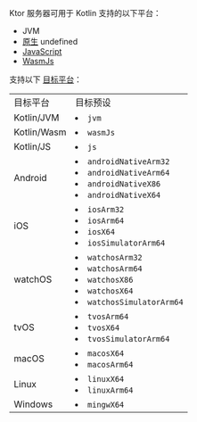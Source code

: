[//]: # (title: 支持平台)

Ktor 服务器可用于 Kotlin 支持的以下平台：
- JVM
- [原生](server-native.md)
undefined
- [JavaScript](https://kotlinlang.org/docs/js-overview.html)
- [WasmJs](https://kotlinlang.org/docs/wasm-overview.html)

支持以下 [目标平台](https://kotlinlang.org/docs/multiplatform-dsl-reference.html#targets)：

<table>

<tr>
<td>
        目标平台
    </td>
    <td>
        目标预设
    </td>
</tr>

<tr>
<td>
        Kotlin/JVM
    </td>
    <td>
        <list>
            <li>
                <code>jvm</code>
            </li>
        </list>
    </td>
</tr>

<tr>
<td>
        Kotlin/Wasm
    </td>
    <td>
        <list>
            <li>
                <code>wasmJs</code>
            </li>
        </list>
    </td>
</tr>

<tr>
<td>
        Kotlin/JS
    </td>
    <td>
        <list>
            <li>
                <code>js</code>
            </li>
        </list>
    </td>
</tr>

<tr>
<td>
        Android
    </td>
    <td>
        <list>
            <li>
                <code>androidNativeArm32</code>
            </li>
            <li>
                <code>androidNativeArm64</code>
            </li>
            <li>
                <code>androidNativeX86</code>
            </li>
            <li>
                <code>androidNativeX64</code>
            </li>
        </list>
    </td>
</tr>

<tr>
<td>
        iOS
    </td>
    <td>
        <list>
            <li>
                <code>iosArm32</code>
            </li>
            <li>
                <code>iosArm64</code>
            </li>
            <li>
                <code>iosX64</code>
            </li>
            <li>
                <code>iosSimulatorArm64</code>
            </li>
        </list>
    </td>
</tr>

<tr>
<td>
        watchOS
    </td>
    <td>
        <list>
            <li>
                <code>watchosArm32</code>
            </li>
            <li>
                <code>watchosArm64</code>
            </li>
            <li>
                <code>watchosX86</code>
            </li>
            <li>
                <code>watchosX64</code>
            </li>
            <li>
                <code>watchosSimulatorArm64</code>
            </li>
        </list>
    </td>
</tr>

<tr>
<td>
        tvOS
    </td>
    <td>
        <list>
            <li>
                <code>tvosArm64</code>
            </li>
            <li>
                <code>tvosX64</code>
            </li>
            <li>
                <code>tvosSimulatorArm64</code>
            </li>
        </list>
    </td>
</tr>

<tr>
<td>
        macOS
    </td>
    <td>
        <list>
            <li>
                <code>macosX64</code>
            </li>
            <li>
                <code>macosArm64</code>
            </li>
        </list>
    </td>
</tr>

<tr>
<td>
        Linux
    </td>
    <td>
        <list>
            <li>
                <code>linuxX64</code>
            </li>
            <li>
                <code>linuxArm64</code>
            </li>
        </list>
    </td>
</tr>

<tr>
<td>
        Windows
    </td>
    <td>
        <list>
            <li>
                <code>mingwX64</code>
            </li>
        </list>
    </td>
</tr>

</table>